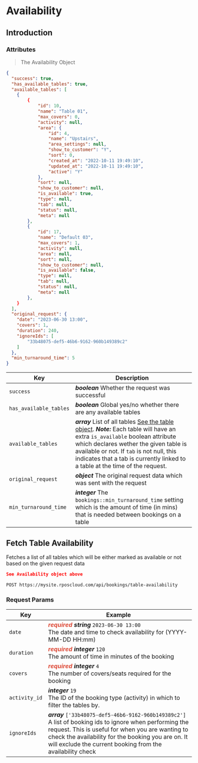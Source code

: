 # Availability

## Introduction

### Attributes

> The Availability Object

```json
{
  "success": true,
  "has_available_tables": true,
  "available_tables": [
	{
		{
            "id": 10,
            "name": "Table 01",
            "max_covers": 0,
            "activity": null,
            "area": {
                "id": 4,
                "name": "Upstairs",
                "area_settings": null,
                "show_to_customer": "Y",
                "sort": 0,
                "created_at": "2022-10-11 19:49:10",
                "updated_at": "2022-10-11 19:49:10",
                "active": "Y"
            },
            "sort": null,
            "show_to_customer": null,
            "is_available": true,
            "type": null,
            "tab": null,
            "status": null,
            "meta": null
        },
		{
            "id": 17,
            "name": "Default 03",
            "max_covers": 1,
            "activity": null,
            "area": null,
            "sort": null,
            "show_to_customer": null,
            "is_available": false,
            "type": null,
            "tab": null,
            "status": null,
            "meta": null
        },
	}
  ],
  "original_request": {
	"date": "2023-06-30 13:00",
	"covers": 1,
	"duration": 240,
	"ignoreIds": [
		"33b48075-def5-46b6-9162-960b149389c2"
	]
  },
  "min_turnaround_time": 5
}
```

Key | Description 
-------------- | --------------
`success` | ***boolean*** Whether the request was successful
`has_available_tables` | ***boolean*** Global yes/no whether there are any available tables
`available_tables` | ***array*** List of all tables [See the table object](#table-object). ***Note:*** Each table will have an extra `is_available` boolean attribute which declares wether the given table is available or not. If `tab` is not null, this indicates that a tab is currently linked to a table at the time of the request.
`original_request` | ***object*** The original request data which was sent with the request
`min_turnaround_time` | ***integer*** The `bookings::min_turnaround_time` setting which is the amount of time (in mins) that is needed between bookings on a table

## Fetch Table Availability

Fetches a list of all tables which will be either marked as available or not based on the given request data

```json
See Availability object above
```

`POST https://mysite.rposcloud.com/api/bookings/table-availability`

### Request Params

Key | Example 
-------------- | --------------
`date` | ***<span style="color:#dd4b39">required</span>*** ***string*** `2023-06-30 13:00`<br>The date and time to check availability for (YYYY-MM-DD HH:mm)
`duration` | ***<span style="color:#dd4b39">required</span>*** ***integer*** `120`<br>The amount of time in minutes of the booking
`covers` | ***<span style="color:#dd4b39">required</span>*** ***integer*** `4`<br>The number of covers/seats required for the booking
`activity_id` | ***integer*** `19`<br>The ID of the booking type (activity) in which to filter the tables by.
`ignoreIds` | ***array*** `['33b48075-def5-46b6-9162-960b149389c2']`<br> A list of booking ids to ignore when performing the request. This is useful for when you are wanting to check the availability for the booking you are on. It will exclude the current booking from the availability check